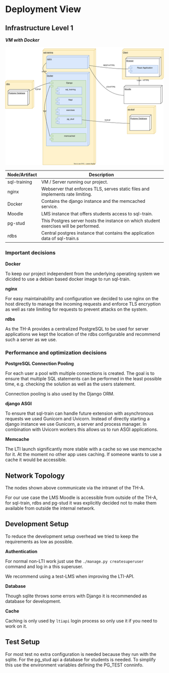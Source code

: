 <!--
SPDX-FileCopyrightText: 2023 2023, Nicolas Bota, Marcel Geiger, Florian Paul, Rajbir Singh, Niklas Sirch, Jan Swiridow, Duc Minh Vu, Mike Wegele

SPDX-License-Identifier: CC-BY-SA-4.0

This file is based on arc42 template, originally created by Gernot Starke and Peter Hruschka, which can be found [here](https://arc42.org/download) and has been altered to fit our needs. arc42 is licensed under CC-BY-SA-4.0. 
-->

# Deployment View

## Infrastructure Level 1

**_VM with Docker_**

![Level 1 Deployment Diagram](./drawio/deployment.drawio.svg)

| Node/Artifact | Description                                                  |
| ------------- | ------------------------------------------------------------ |
| sql-training  | VM / Server running our project.                             |
| nginx         | Webserver that enforces TLS, serves static files and implements rate limiting. |
| Docker        | Contains the django instance and the memcached service.      |
| Moodle        | LMS instance that offers students access to sql-train.       |
| pg-stud       | This Postgres server hosts the instance on which student exercises will be performed. |
| rdbs          | Central postgres instance that contains the application data of sql-train.s |

### Important decisions

**Docker**

To keep our project independent from the underlying operating system we dicided to use a debian based docker image to run sql-train.

**nginx**

For easy maintainability and configuration we decided to use nginx on the host directly to manage the incoming requests and enforce TLS encryption as well as rate limiting for requests to prevent attacks on the system.

**rdbs**

As the TH-A provides a centralized PostgreSQL to be used for server applications we kept the location of the rdbs configurable and recommend such a server as we use.

### Performance and optimization decisions

**PostgreSQL Connection Pooling**

For each user a pool with multiple connections is created. The goal is to ensure that multiple SQL statements can be performed in the least possible time, e.g. checking the solution as well as the users statement.

Connection pooling is also used by the Django ORM.

**django ASGI**

To ensure that sql-train can handle future extension with asynchronous requests we used Gunicorn and Uvicorn. Instead of directly starting a django instance we use Gunicorn, a server and process manager. In combination with Uvicorn workers this allows us to run ASGI applications. 


**Memcache**

The LTI launch significantly more stable with a cache so we use memcache for
it. At the moment no other app uses caching. If someone wants to use a cache it
would be accessible.

## Network Topology

The nodes shown above communicate via the intranet of the TH-A. 

For our use case the LMS Moodle is accessible from outside of the TH-A, for sql-train, rdbs and pg-stud it was explicitly decided not to make them available from outside the internal network.

## Development Setup

To reduce the development setup overhead we tried to keep the requirements as
low as possible.

**Authentication**

For normal non-LTI work just use the `./manage.py createsuperuser` command and
log in a this superuser.

We recommend using a test-LMS when improving the LTI-API.

**Database**

Though sqlite throws some errors with Django it is recommended as database for
development.

**Cache**

Caching is only used by `ltiapi` login process so only use it if you need to
work on it.

## Test Setup

For most test no extra configuration is needed because they run with the sqlite.
For the pg_stud api a database for students is needed. To simplify this use
the environment variables defining the PG_TEST conninfo.


